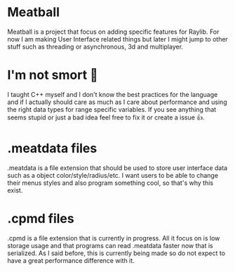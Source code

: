 # Meatball
Meatball is a project that focus on adding specific features for Raylib. For now I am making User Interface related things but later I might jump to other stuff such as threading or asynchronous, 3d and multiplayer. 


# I'm not smort 🤡
I taught C++ myself and I don't know the best practices for the language and if I actually should care as much as I care about performance and using the right data types for range specific variables. If you see anything that seems stupid or just a bad idea feel free to fix it or create a issue 👍.

# .meatdata files
.meatdata is a file extension that should be used to store user interface data such as a object color/style/radius/etc. I want users to be able to change their menus styles and also program something cool, so that's why this exist.

# .cpmd files
.cpmd is a file extension that is currently in progress. All it focus on is low storage usage and that programs can read .meatdata faster now that is serialized. As I said before, this is currently being made so do not expect to have a great performance difference with it.